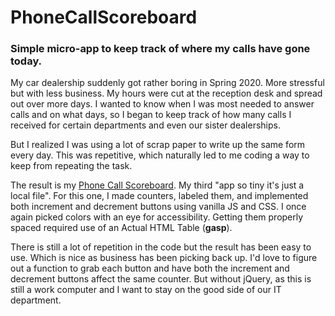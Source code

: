 # PhoneCallScoreboard
### Simple micro-app to keep track of where my calls have gone today.

My car dealership suddenly got rather boring in Spring 2020. More stressful but with less business. My hours were cut at the reception desk and spread out over more days. I wanted to know when I was most needed to answer calls and on what days, so I began to keep track of how many calls I received for certain departments and even our sister dealerships. 

But I realized I was using a lot of scrap paper to write up the same form every day. This was repetitive, which naturally led to me coding a way to keep from repeating the task.

The result is my [Phone Call Scoreboard](https://carmelvineyard.github.io/PhoneCallScoreboard/index.html). My third "app so tiny it's just a local file". For this one, I made counters, labeled them, and implemented both increment and decrement buttons using vanilla JS and CSS. I once again picked colors with an eye for accessibility. Getting them properly spaced required use of an Actual HTML Table (**gasp**). 

There is still a lot of repetition in the code but the result has been easy to use. Which is nice as business has been picking back up. I'd love to figure out a function to grab each button and have both the increment and decrement buttons affect the same counter. But without jQuery, as this is still a work computer and I want to stay on the good side of our IT department.

